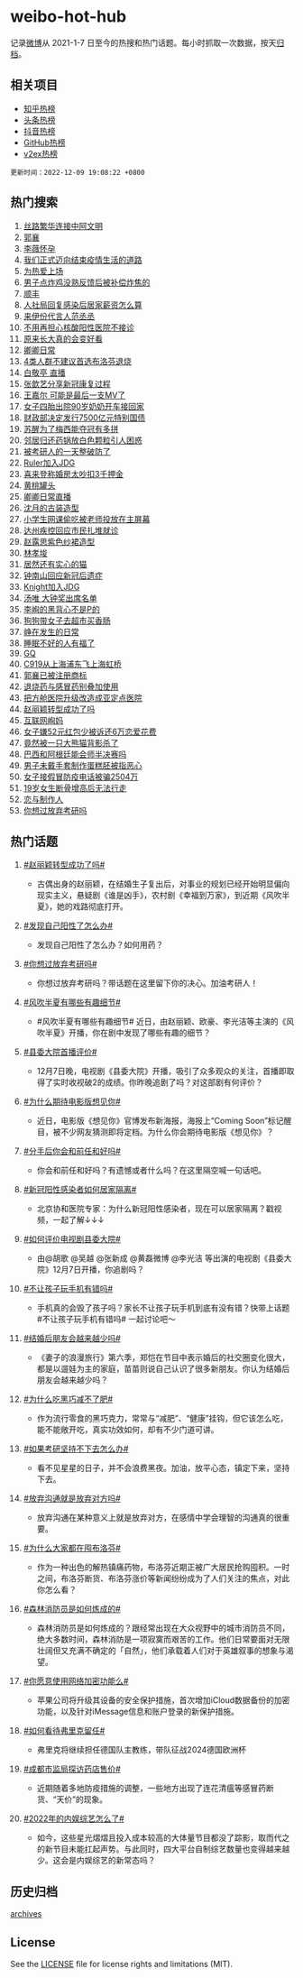 # weibo-hot-hub

记录[微博](https://www.weibo.com)从 2021-1-7 日至今的热搜和热门话题。每小时抓取一次数据，按天[归档](archives)。

## 相关项目

- [知乎热榜](https://github.com/lonnyzhang423/zhihu-hot-hub)
- [头条热榜](https://github.com/lonnyzhang423/toutiao-hot-hub)
- [抖音热榜](https://github.com/lonnyzhang423/douyin-hot-hub)
- [GitHub热榜](https://github.com/lonnyzhang423/github-hot-hub)
- [v2ex热榜](https://github.com/lonnyzhang423/v2ex-hot-hub)


`更新时间：2022-12-09 19:08:22 +0800`

## 热门搜索

1. [丝路繁华连接中阿文明](https://m.weibo.cn/search?containerid=100103type%3D1%26t%3D10%26q%3D%23%E4%B8%9D%E8%B7%AF%E7%B9%81%E5%8D%8E%E8%BF%9E%E6%8E%A5%E4%B8%AD%E9%98%BF%E6%96%87%E6%98%8E%23&stream_entry_id=51&isnewpage=1&extparam=seat%3D1%26cate%3D10103%26filter_type%3Drealtimehot%26dgr%3D0%26c_type%3D51%26pos%3D0%26display_time%3D1670584101%26pre_seqid%3D167058410126202516323&luicode=10000011&lfid=106003type%253D25%2526t%253D3%2526disable_hot%253D1%2526filter_type%253Drealtimehot)
1. [郭襄](https://m.weibo.cn/search?containerid=100103type%3D1%26t%3D10%26q%3D%E9%83%AD%E8%A5%84&stream_entry_id=31&isnewpage=1&extparam=seat%3D1%26realpos%3D1%26flag%3D16%26c_type%3D31%26pos%3D0%26lcate%3D5001%26cate%3D5001%26filter_type%3Drealtimehot%26dgr%3D0%26q%3D%25E9%2583%25AD%25E8%25A5%2584%26band_rank%3D1%26display_time%3D1670584101%26pre_seqid%3D167058410126202516323&luicode=10000011&lfid=106003type%253D25%2526t%253D3%2526disable_hot%253D1%2526filter_type%253Drealtimehot)
1. [李薇怀孕](https://m.weibo.cn/search?containerid=100103type%3D1%26t%3D10%26q%3D%23%E6%9D%8E%E8%96%87%E6%80%80%E5%AD%95%23&stream_entry_id=31&isnewpage=1&extparam=seat%3D1%26realpos%3D2%26flag%3D1%26c_type%3D31%26pos%3D1%26lcate%3D5001%26cate%3D5001%26filter_type%3Drealtimehot%26dgr%3D0%26q%3D%2523%25E6%259D%258E%25E8%2596%2587%25E6%2580%2580%25E5%25AD%2595%2523%26band_rank%3D2%26display_time%3D1670584101%26pre_seqid%3D167058410126202516323&luicode=10000011&lfid=106003type%253D25%2526t%253D3%2526disable_hot%253D1%2526filter_type%253Drealtimehot)
1. [我们正式迈向结束疫情生活的道路](https://m.weibo.cn/search?containerid=100103type%3D1%26t%3D10%26q%3D%23%E6%88%91%E4%BB%AC%E6%AD%A3%E5%BC%8F%E8%BF%88%E5%90%91%E7%BB%93%E6%9D%9F%E7%96%AB%E6%83%85%E7%94%9F%E6%B4%BB%E7%9A%84%E9%81%93%E8%B7%AF%23&stream_entry_id=31&isnewpage=1&extparam=seat%3D1%26realpos%3D3%26flag%3D16%26c_type%3D31%26pos%3D2%26lcate%3D5001%26cate%3D5001%26filter_type%3Drealtimehot%26dgr%3D0%26q%3D%2523%25E6%2588%2591%25E4%25BB%25AC%25E6%25AD%25A3%25E5%25BC%258F%25E8%25BF%2588%25E5%2590%2591%25E7%25BB%2593%25E6%259D%259F%25E7%2596%25AB%25E6%2583%2585%25E7%2594%259F%25E6%25B4%25BB%25E7%259A%2584%25E9%2581%2593%25E8%25B7%25AF%2523%26band_rank%3D3%26display_time%3D1670584101%26pre_seqid%3D167058410126202516323&luicode=10000011&lfid=106003type%253D25%2526t%253D3%2526disable_hot%253D1%2526filter_type%253Drealtimehot)
1. [为热爱上场](https://m.weibo.cn/search?containerid=100103type%3D1%26t%3D10%26q%3D%23%E4%B8%BA%E7%83%AD%E7%88%B1%E4%B8%8A%E5%9C%BA%23&stream_entry_id=31&isnewpage=1&extparam=seat%3D1%26lcate%3D5001%26c_type%3D31%26pos%3D3%26topic_ad%3D1%26cate%3D5001%26filter_type%3Drealtimehot%26dgr%3D0%26q%3D%2523%25E4%25B8%25BA%25E7%2583%25AD%25E7%2588%25B1%25E4%25B8%258A%25E5%259C%25BA%2523%26band_rank%3D4%26adid%3D174336%26display_time%3D1670584101%26pre_seqid%3D167058410126202516323&luicode=10000011&lfid=106003type%253D25%2526t%253D3%2526disable_hot%253D1%2526filter_type%253Drealtimehot)
1. [男子点炸鸡没熟反馈后被补偿炸焦的](https://m.weibo.cn/search?containerid=100103type%3D1%26t%3D10%26q%3D%23%E7%94%B7%E5%AD%90%E7%82%B9%E7%82%B8%E9%B8%A1%E6%B2%A1%E7%86%9F%E5%8F%8D%E9%A6%88%E5%90%8E%E8%A2%AB%E8%A1%A5%E5%81%BF%E7%82%B8%E7%84%A6%E7%9A%84%23&stream_entry_id=31&isnewpage=1&extparam=seat%3D1%26realpos%3D4%26flag%3D1%26c_type%3D31%26pos%3D4%26lcate%3D5001%26cate%3D5001%26filter_type%3Drealtimehot%26dgr%3D0%26q%3D%2523%25E7%2594%25B7%25E5%25AD%2590%25E7%2582%25B9%25E7%2582%25B8%25E9%25B8%25A1%25E6%25B2%25A1%25E7%2586%259F%25E5%258F%258D%25E9%25A6%2588%25E5%2590%258E%25E8%25A2%25AB%25E8%25A1%25A5%25E5%2581%25BF%25E7%2582%25B8%25E7%2584%25A6%25E7%259A%2584%2523%26band_rank%3D4%26display_time%3D1670584101%26pre_seqid%3D167058410126202516323&luicode=10000011&lfid=106003type%253D25%2526t%253D3%2526disable_hot%253D1%2526filter_type%253Drealtimehot)
1. [顺丰](https://m.weibo.cn/search?containerid=100103type%3D1%26t%3D10%26q%3D%E9%A1%BA%E4%B8%B0&stream_entry_id=31&isnewpage=1&extparam=seat%3D1%26realpos%3D5%26flag%3D2%26c_type%3D31%26pos%3D5%26lcate%3D5001%26cate%3D5001%26filter_type%3Drealtimehot%26dgr%3D0%26q%3D%25E9%25A1%25BA%25E4%25B8%25B0%26band_rank%3D5%26display_time%3D1670584101%26pre_seqid%3D167058410126202516323&luicode=10000011&lfid=106003type%253D25%2526t%253D3%2526disable_hot%253D1%2526filter_type%253Drealtimehot)
1. [人社局回复感染后居家薪资怎么算](https://m.weibo.cn/search?containerid=100103type%3D1%26t%3D10%26q%3D%23%E4%BA%BA%E7%A4%BE%E5%B1%80%E5%9B%9E%E5%A4%8D%E6%84%9F%E6%9F%93%E5%90%8E%E5%B1%85%E5%AE%B6%E8%96%AA%E8%B5%84%E6%80%8E%E4%B9%88%E7%AE%97%23&stream_entry_id=31&isnewpage=1&extparam=seat%3D1%26realpos%3D6%26flag%3D2%26c_type%3D31%26pos%3D6%26lcate%3D5001%26cate%3D5001%26filter_type%3Drealtimehot%26dgr%3D0%26q%3D%2523%25E4%25BA%25BA%25E7%25A4%25BE%25E5%25B1%2580%25E5%259B%259E%25E5%25A4%258D%25E6%2584%259F%25E6%259F%2593%25E5%2590%258E%25E5%25B1%2585%25E5%25AE%25B6%25E8%2596%25AA%25E8%25B5%2584%25E6%2580%258E%25E4%25B9%2588%25E7%25AE%2597%2523%26band_rank%3D6%26display_time%3D1670584101%26pre_seqid%3D167058410126202516323&luicode=10000011&lfid=106003type%253D25%2526t%253D3%2526disable_hot%253D1%2526filter_type%253Drealtimehot)
1. [来伊份代言人范丞丞](https://m.weibo.cn/search?containerid=100103type%3D1%26t%3D10%26q%3D%23%E6%9D%A5%E4%BC%8A%E4%BB%BD%E4%BB%A3%E8%A8%80%E4%BA%BA%E8%8C%83%E4%B8%9E%E4%B8%9E%23&stream_entry_id=31&isnewpage=1&extparam=seat%3D1%26lcate%3D5001%26c_type%3D31%26pos%3D7%26topic_ad%3D1%26cate%3D5001%26filter_type%3Drealtimehot%26dgr%3D0%26q%3D%2523%25E6%259D%25A5%25E4%25BC%258A%25E4%25BB%25BD%25E4%25BB%25A3%25E8%25A8%2580%25E4%25BA%25BA%25E8%258C%2583%25E4%25B8%259E%25E4%25B8%259E%2523%26band_rank%3D7%26adid%3D174508%26display_time%3D1670584101%26pre_seqid%3D167058410126202516323&luicode=10000011&lfid=106003type%253D25%2526t%253D3%2526disable_hot%253D1%2526filter_type%253Drealtimehot)
1. [不用再担心核酸阳性医院不接诊](https://m.weibo.cn/search?containerid=100103type%3D1%26t%3D10%26q%3D%23%E4%B8%8D%E7%94%A8%E5%86%8D%E6%8B%85%E5%BF%83%E6%A0%B8%E9%85%B8%E9%98%B3%E6%80%A7%E5%8C%BB%E9%99%A2%E4%B8%8D%E6%8E%A5%E8%AF%8A%23&stream_entry_id=31&isnewpage=1&extparam=seat%3D1%26realpos%3D7%26flag%3D0%26c_type%3D31%26pos%3D8%26lcate%3D5001%26cate%3D5001%26filter_type%3Drealtimehot%26dgr%3D0%26q%3D%2523%25E4%25B8%258D%25E7%2594%25A8%25E5%2586%258D%25E6%258B%2585%25E5%25BF%2583%25E6%25A0%25B8%25E9%2585%25B8%25E9%2598%25B3%25E6%2580%25A7%25E5%258C%25BB%25E9%2599%25A2%25E4%25B8%258D%25E6%258E%25A5%25E8%25AF%258A%2523%26band_rank%3D7%26display_time%3D1670584101%26pre_seqid%3D167058410126202516323&luicode=10000011&lfid=106003type%253D25%2526t%253D3%2526disable_hot%253D1%2526filter_type%253Drealtimehot)
1. [原来长大真的会变好看](https://m.weibo.cn/search?containerid=100103type%3D1%26t%3D10%26q%3D%23%E5%8E%9F%E6%9D%A5%E9%95%BF%E5%A4%A7%E7%9C%9F%E7%9A%84%E4%BC%9A%E5%8F%98%E5%A5%BD%E7%9C%8B%23&stream_entry_id=31&isnewpage=1&extparam=seat%3D1%26realpos%3D8%26flag%3D1%26c_type%3D31%26pos%3D9%26lcate%3D5001%26cate%3D5001%26filter_type%3Drealtimehot%26dgr%3D0%26q%3D%2523%25E5%258E%259F%25E6%259D%25A5%25E9%2595%25BF%25E5%25A4%25A7%25E7%259C%259F%25E7%259A%2584%25E4%25BC%259A%25E5%258F%2598%25E5%25A5%25BD%25E7%259C%258B%2523%26band_rank%3D8%26display_time%3D1670584101%26pre_seqid%3D167058410126202516323&luicode=10000011&lfid=106003type%253D25%2526t%253D3%2526disable_hot%253D1%2526filter_type%253Drealtimehot)
1. [卿卿日常](https://m.weibo.cn/search?containerid=100103type%3D1%26t%3D10%26q%3D%E5%8D%BF%E5%8D%BF%E6%97%A5%E5%B8%B8&stream_entry_id=31&isnewpage=1&extparam=seat%3D1%26realpos%3D9%26flag%3D1%26c_type%3D31%26pos%3D10%26lcate%3D5001%26cate%3D5001%26filter_type%3Drealtimehot%26dgr%3D0%26q%3D%25E5%258D%25BF%25E5%258D%25BF%25E6%2597%25A5%25E5%25B8%25B8%26band_rank%3D9%26display_time%3D1670584101%26pre_seqid%3D167058410126202516323&luicode=10000011&lfid=106003type%253D25%2526t%253D3%2526disable_hot%253D1%2526filter_type%253Drealtimehot)
1. [4类人群不建议首选布洛芬退烧](https://m.weibo.cn/search?containerid=100103type%3D1%26t%3D10%26q%3D%234%E7%B1%BB%E4%BA%BA%E7%BE%A4%E4%B8%8D%E5%BB%BA%E8%AE%AE%E9%A6%96%E9%80%89%E5%B8%83%E6%B4%9B%E8%8A%AC%E9%80%80%E7%83%A7%23&stream_entry_id=31&isnewpage=1&extparam=seat%3D1%26realpos%3D10%26flag%3D1%26c_type%3D31%26pos%3D11%26lcate%3D5001%26cate%3D5001%26filter_type%3Drealtimehot%26dgr%3D0%26q%3D%25234%25E7%25B1%25BB%25E4%25BA%25BA%25E7%25BE%25A4%25E4%25B8%258D%25E5%25BB%25BA%25E8%25AE%25AE%25E9%25A6%2596%25E9%2580%2589%25E5%25B8%2583%25E6%25B4%259B%25E8%258A%25AC%25E9%2580%2580%25E7%2583%25A7%2523%26band_rank%3D10%26display_time%3D1670584101%26pre_seqid%3D167058410126202516323&luicode=10000011&lfid=106003type%253D25%2526t%253D3%2526disable_hot%253D1%2526filter_type%253Drealtimehot)
1. [白敬亭 直播](https://m.weibo.cn/search?containerid=100103type%3D1%26t%3D10%26q%3D%E7%99%BD%E6%95%AC%E4%BA%AD+%E7%9B%B4%E6%92%AD&stream_entry_id=31&isnewpage=1&extparam=seat%3D1%26realpos%3D11%26flag%3D1%26c_type%3D31%26pos%3D12%26lcate%3D5001%26cate%3D5001%26filter_type%3Drealtimehot%26dgr%3D0%26q%3D%25E7%2599%25BD%25E6%2595%25AC%25E4%25BA%25AD%2520%25E7%259B%25B4%25E6%2592%25AD%26band_rank%3D11%26display_time%3D1670584101%26pre_seqid%3D167058410126202516323&luicode=10000011&lfid=106003type%253D25%2526t%253D3%2526disable_hot%253D1%2526filter_type%253Drealtimehot)
1. [张歆艺分享新冠康复过程](https://m.weibo.cn/search?containerid=100103type%3D1%26t%3D10%26q%3D%23%E5%BC%A0%E6%AD%86%E8%89%BA%E5%88%86%E4%BA%AB%E6%96%B0%E5%86%A0%E5%BA%B7%E5%A4%8D%E8%BF%87%E7%A8%8B%23&stream_entry_id=31&isnewpage=1&extparam=seat%3D1%26realpos%3D12%26flag%3D2%26c_type%3D31%26pos%3D13%26lcate%3D5001%26cate%3D5001%26filter_type%3Drealtimehot%26dgr%3D0%26q%3D%2523%25E5%25BC%25A0%25E6%25AD%2586%25E8%2589%25BA%25E5%2588%2586%25E4%25BA%25AB%25E6%2596%25B0%25E5%2586%25A0%25E5%25BA%25B7%25E5%25A4%258D%25E8%25BF%2587%25E7%25A8%258B%2523%26band_rank%3D12%26display_time%3D1670584101%26pre_seqid%3D167058410126202516323&luicode=10000011&lfid=106003type%253D25%2526t%253D3%2526disable_hot%253D1%2526filter_type%253Drealtimehot)
1. [王嘉尔 可能是最后一支MV了](https://m.weibo.cn/search?containerid=100103type%3D1%26t%3D10%26q%3D%E7%8E%8B%E5%98%89%E5%B0%94+%E5%8F%AF%E8%83%BD%E6%98%AF%E6%9C%80%E5%90%8E%E4%B8%80%E6%94%AFMV%E4%BA%86&stream_entry_id=31&isnewpage=1&extparam=seat%3D1%26realpos%3D13%26flag%3D1%26c_type%3D31%26pos%3D14%26lcate%3D5001%26cate%3D5001%26filter_type%3Drealtimehot%26dgr%3D0%26q%3D%25E7%258E%258B%25E5%2598%2589%25E5%25B0%2594%2520%25E5%258F%25AF%25E8%2583%25BD%25E6%2598%25AF%25E6%259C%2580%25E5%2590%258E%25E4%25B8%2580%25E6%2594%25AFMV%25E4%25BA%2586%26band_rank%3D13%26display_time%3D1670584101%26pre_seqid%3D167058410126202516323&luicode=10000011&lfid=106003type%253D25%2526t%253D3%2526disable_hot%253D1%2526filter_type%253Drealtimehot)
1. [女子四胎出院90岁奶奶开车接回家](https://m.weibo.cn/search?containerid=100103type%3D1%26t%3D10%26q%3D%23%E5%A5%B3%E5%AD%90%E5%9B%9B%E8%83%8E%E5%87%BA%E9%99%A290%E5%B2%81%E5%A5%B6%E5%A5%B6%E5%BC%80%E8%BD%A6%E6%8E%A5%E5%9B%9E%E5%AE%B6%23&stream_entry_id=31&isnewpage=1&extparam=seat%3D1%26realpos%3D14%26flag%3D0%26c_type%3D31%26pos%3D15%26lcate%3D5001%26cate%3D5001%26filter_type%3Drealtimehot%26dgr%3D0%26q%3D%2523%25E5%25A5%25B3%25E5%25AD%2590%25E5%259B%259B%25E8%2583%258E%25E5%2587%25BA%25E9%2599%25A290%25E5%25B2%2581%25E5%25A5%25B6%25E5%25A5%25B6%25E5%25BC%2580%25E8%25BD%25A6%25E6%258E%25A5%25E5%259B%259E%25E5%25AE%25B6%2523%26band_rank%3D14%26display_time%3D1670584101%26pre_seqid%3D167058410126202516323&luicode=10000011&lfid=106003type%253D25%2526t%253D3%2526disable_hot%253D1%2526filter_type%253Drealtimehot)
1. [财政部决定发行7500亿元特别国债](https://m.weibo.cn/search?containerid=100103type%3D1%26t%3D10%26q%3D%23%E8%B4%A2%E6%94%BF%E9%83%A8%E5%86%B3%E5%AE%9A%E5%8F%91%E8%A1%8C7500%E4%BA%BF%E5%85%83%E7%89%B9%E5%88%AB%E5%9B%BD%E5%80%BA%23&stream_entry_id=31&isnewpage=1&extparam=seat%3D1%26realpos%3D15%26flag%3D1%26c_type%3D31%26pos%3D16%26lcate%3D5001%26cate%3D5001%26filter_type%3Drealtimehot%26dgr%3D0%26q%3D%2523%25E8%25B4%25A2%25E6%2594%25BF%25E9%2583%25A8%25E5%2586%25B3%25E5%25AE%259A%25E5%258F%2591%25E8%25A1%258C7500%25E4%25BA%25BF%25E5%2585%2583%25E7%2589%25B9%25E5%2588%25AB%25E5%259B%25BD%25E5%2580%25BA%2523%26band_rank%3D15%26display_time%3D1670584101%26pre_seqid%3D167058410126202516323&luicode=10000011&lfid=106003type%253D25%2526t%253D3%2526disable_hot%253D1%2526filter_type%253Drealtimehot)
1. [苏醒为了梅西能夺冠有多拼](https://m.weibo.cn/search?containerid=100103type%3D1%26t%3D10%26q%3D%23%E8%8B%8F%E9%86%92%E4%B8%BA%E4%BA%86%E6%A2%85%E8%A5%BF%E8%83%BD%E5%A4%BA%E5%86%A0%E6%9C%89%E5%A4%9A%E6%8B%BC%23&stream_entry_id=31&isnewpage=1&extparam=seat%3D1%26realpos%3D16%26flag%3D1%26c_type%3D31%26pos%3D17%26lcate%3D5001%26cate%3D5001%26filter_type%3Drealtimehot%26dgr%3D0%26q%3D%2523%25E8%258B%258F%25E9%2586%2592%25E4%25B8%25BA%25E4%25BA%2586%25E6%25A2%2585%25E8%25A5%25BF%25E8%2583%25BD%25E5%25A4%25BA%25E5%2586%25A0%25E6%259C%2589%25E5%25A4%259A%25E6%258B%25BC%2523%26band_rank%3D16%26display_time%3D1670584101%26pre_seqid%3D167058410126202516323&luicode=10000011&lfid=106003type%253D25%2526t%253D3%2526disable_hot%253D1%2526filter_type%253Drealtimehot)
1. [邻居归还药锅放白色颗粒引人困惑](https://m.weibo.cn/search?containerid=100103type%3D1%26t%3D10%26q%3D%23%E9%82%BB%E5%B1%85%E5%BD%92%E8%BF%98%E8%8D%AF%E9%94%85%E6%94%BE%E7%99%BD%E8%89%B2%E9%A2%97%E7%B2%92%E5%BC%95%E4%BA%BA%E5%9B%B0%E6%83%91%23&stream_entry_id=31&isnewpage=1&extparam=seat%3D1%26realpos%3D17%26flag%3D1%26c_type%3D31%26pos%3D18%26lcate%3D5001%26cate%3D5001%26filter_type%3Drealtimehot%26dgr%3D0%26q%3D%2523%25E9%2582%25BB%25E5%25B1%2585%25E5%25BD%2592%25E8%25BF%2598%25E8%258D%25AF%25E9%2594%2585%25E6%2594%25BE%25E7%2599%25BD%25E8%2589%25B2%25E9%25A2%2597%25E7%25B2%2592%25E5%25BC%2595%25E4%25BA%25BA%25E5%259B%25B0%25E6%2583%2591%2523%26band_rank%3D17%26display_time%3D1670584101%26pre_seqid%3D167058410126202516323&luicode=10000011&lfid=106003type%253D25%2526t%253D3%2526disable_hot%253D1%2526filter_type%253Drealtimehot)
1. [被考研人的一天整破防了](https://m.weibo.cn/search?containerid=100103type%3D1%26t%3D10%26q%3D%23%E8%A2%AB%E8%80%83%E7%A0%94%E4%BA%BA%E7%9A%84%E4%B8%80%E5%A4%A9%E6%95%B4%E7%A0%B4%E9%98%B2%E4%BA%86%23&stream_entry_id=31&isnewpage=1&extparam=seat%3D1%26realpos%3D18%26flag%3D1%26c_type%3D31%26pos%3D19%26lcate%3D5001%26cate%3D5001%26filter_type%3Drealtimehot%26dgr%3D0%26q%3D%2523%25E8%25A2%25AB%25E8%2580%2583%25E7%25A0%2594%25E4%25BA%25BA%25E7%259A%2584%25E4%25B8%2580%25E5%25A4%25A9%25E6%2595%25B4%25E7%25A0%25B4%25E9%2598%25B2%25E4%25BA%2586%2523%26band_rank%3D18%26display_time%3D1670584101%26pre_seqid%3D167058410126202516323&luicode=10000011&lfid=106003type%253D25%2526t%253D3%2526disable_hot%253D1%2526filter_type%253Drealtimehot)
1. [Ruler加入JDG](https://m.weibo.cn/search?containerid=100103type%3D1%26t%3D10%26q%3D%23Ruler%E5%8A%A0%E5%85%A5JDG%23&stream_entry_id=31&isnewpage=1&extparam=seat%3D1%26realpos%3D19%26flag%3D0%26c_type%3D31%26pos%3D20%26lcate%3D5001%26cate%3D5001%26filter_type%3Drealtimehot%26dgr%3D0%26q%3D%2523Ruler%25E5%258A%25A0%25E5%2585%25A5JDG%2523%26band_rank%3D19%26display_time%3D1670584101%26pre_seqid%3D167058410126202516323&luicode=10000011&lfid=106003type%253D25%2526t%253D3%2526disable_hot%253D1%2526filter_type%253Drealtimehot)
1. [喜来登称婚房太吵扣3千押金](https://m.weibo.cn/search?containerid=100103type%3D1%26t%3D10%26q%3D%23%E5%96%9C%E6%9D%A5%E7%99%BB%E7%A7%B0%E5%A9%9A%E6%88%BF%E5%A4%AA%E5%90%B5%E6%89%A33%E5%8D%83%E6%8A%BC%E9%87%91%23&stream_entry_id=31&isnewpage=1&extparam=seat%3D1%26realpos%3D20%26flag%3D1%26c_type%3D31%26pos%3D21%26lcate%3D5001%26cate%3D5001%26filter_type%3Drealtimehot%26dgr%3D0%26q%3D%2523%25E5%2596%259C%25E6%259D%25A5%25E7%2599%25BB%25E7%25A7%25B0%25E5%25A9%259A%25E6%2588%25BF%25E5%25A4%25AA%25E5%2590%25B5%25E6%2589%25A33%25E5%258D%2583%25E6%258A%25BC%25E9%2587%2591%2523%26band_rank%3D20%26display_time%3D1670584101%26pre_seqid%3D167058410126202516323&luicode=10000011&lfid=106003type%253D25%2526t%253D3%2526disable_hot%253D1%2526filter_type%253Drealtimehot)
1. [黄桃罐头](https://m.weibo.cn/search?containerid=100103type%3D1%26t%3D10%26q%3D%23%E9%BB%84%E6%A1%83%E7%BD%90%E5%A4%B4%23&stream_entry_id=31&isnewpage=1&extparam=seat%3D1%26realpos%3D21%26flag%3D1%26c_type%3D31%26pos%3D22%26lcate%3D5001%26cate%3D5001%26filter_type%3Drealtimehot%26dgr%3D0%26q%3D%2523%25E9%25BB%2584%25E6%25A1%2583%25E7%25BD%2590%25E5%25A4%25B4%2523%26band_rank%3D21%26display_time%3D1670584101%26pre_seqid%3D167058410126202516323&luicode=10000011&lfid=106003type%253D25%2526t%253D3%2526disable_hot%253D1%2526filter_type%253Drealtimehot)
1. [卿卿日常直播](https://m.weibo.cn/search?containerid=100103type%3D1%26t%3D10%26q%3D%E5%8D%BF%E5%8D%BF%E6%97%A5%E5%B8%B8%E7%9B%B4%E6%92%AD&stream_entry_id=31&isnewpage=1&extparam=seat%3D1%26realpos%3D22%26flag%3D1%26c_type%3D31%26pos%3D23%26lcate%3D5001%26cate%3D5001%26filter_type%3Drealtimehot%26dgr%3D0%26q%3D%25E5%258D%25BF%25E5%258D%25BF%25E6%2597%25A5%25E5%25B8%25B8%25E7%259B%25B4%25E6%2592%25AD%26band_rank%3D22%26display_time%3D1670584101%26pre_seqid%3D167058410126202516323&luicode=10000011&lfid=106003type%253D25%2526t%253D3%2526disable_hot%253D1%2526filter_type%253Drealtimehot)
1. [沈月的古装造型](https://m.weibo.cn/search?containerid=100103type%3D1%26t%3D10%26q%3D%23%E6%B2%88%E6%9C%88%E7%9A%84%E5%8F%A4%E8%A3%85%E9%80%A0%E5%9E%8B%23&stream_entry_id=31&isnewpage=1&extparam=seat%3D1%26realpos%3D23%26flag%3D1%26c_type%3D31%26pos%3D24%26lcate%3D5001%26cate%3D5001%26filter_type%3Drealtimehot%26dgr%3D0%26q%3D%2523%25E6%25B2%2588%25E6%259C%2588%25E7%259A%2584%25E5%258F%25A4%25E8%25A3%2585%25E9%2580%25A0%25E5%259E%258B%2523%26band_rank%3D23%26display_time%3D1670584101%26pre_seqid%3D167058410126202516323&luicode=10000011&lfid=106003type%253D25%2526t%253D3%2526disable_hot%253D1%2526filter_type%253Drealtimehot)
1. [小学生网课偷吃被老师投放在主屏幕](https://m.weibo.cn/search?containerid=100103type%3D1%26t%3D10%26q%3D%23%E5%B0%8F%E5%AD%A6%E7%94%9F%E7%BD%91%E8%AF%BE%E5%81%B7%E5%90%83%E8%A2%AB%E8%80%81%E5%B8%88%E6%8A%95%E6%94%BE%E5%9C%A8%E4%B8%BB%E5%B1%8F%E5%B9%95%23&stream_entry_id=31&isnewpage=1&extparam=seat%3D1%26realpos%3D24%26flag%3D1%26c_type%3D31%26pos%3D25%26lcate%3D5001%26cate%3D5001%26filter_type%3Drealtimehot%26dgr%3D0%26q%3D%2523%25E5%25B0%258F%25E5%25AD%25A6%25E7%2594%259F%25E7%25BD%2591%25E8%25AF%25BE%25E5%2581%25B7%25E5%2590%2583%25E8%25A2%25AB%25E8%2580%2581%25E5%25B8%2588%25E6%258A%2595%25E6%2594%25BE%25E5%259C%25A8%25E4%25B8%25BB%25E5%25B1%258F%25E5%25B9%2595%2523%26band_rank%3D24%26display_time%3D1670584101%26pre_seqid%3D167058410126202516323&luicode=10000011&lfid=106003type%253D25%2526t%253D3%2526disable_hot%253D1%2526filter_type%253Drealtimehot)
1. [达州疾控回应市民扎堆就诊](https://m.weibo.cn/search?containerid=100103type%3D1%26t%3D10%26q%3D%23%E8%BE%BE%E5%B7%9E%E7%96%BE%E6%8E%A7%E5%9B%9E%E5%BA%94%E5%B8%82%E6%B0%91%E6%89%8E%E5%A0%86%E5%B0%B1%E8%AF%8A%23&stream_entry_id=31&isnewpage=1&extparam=seat%3D1%26realpos%3D25%26flag%3D0%26c_type%3D31%26pos%3D26%26lcate%3D5001%26cate%3D5001%26filter_type%3Drealtimehot%26dgr%3D0%26q%3D%2523%25E8%25BE%25BE%25E5%25B7%259E%25E7%2596%25BE%25E6%258E%25A7%25E5%259B%259E%25E5%25BA%2594%25E5%25B8%2582%25E6%25B0%2591%25E6%2589%258E%25E5%25A0%2586%25E5%25B0%25B1%25E8%25AF%258A%2523%26band_rank%3D25%26display_time%3D1670584101%26pre_seqid%3D167058410126202516323&luicode=10000011&lfid=106003type%253D25%2526t%253D3%2526disable_hot%253D1%2526filter_type%253Drealtimehot)
1. [赵露思紫色纱裙造型](https://m.weibo.cn/search?containerid=100103type%3D1%26t%3D10%26q%3D%23%E8%B5%B5%E9%9C%B2%E6%80%9D%E7%B4%AB%E8%89%B2%E7%BA%B1%E8%A3%99%E9%80%A0%E5%9E%8B%23&stream_entry_id=31&isnewpage=1&extparam=seat%3D1%26realpos%3D26%26flag%3D0%26c_type%3D31%26pos%3D27%26lcate%3D5001%26cate%3D5001%26filter_type%3Drealtimehot%26dgr%3D0%26q%3D%2523%25E8%25B5%25B5%25E9%259C%25B2%25E6%2580%259D%25E7%25B4%25AB%25E8%2589%25B2%25E7%25BA%25B1%25E8%25A3%2599%25E9%2580%25A0%25E5%259E%258B%2523%26band_rank%3D26%26display_time%3D1670584101%26pre_seqid%3D167058410126202516323&luicode=10000011&lfid=106003type%253D25%2526t%253D3%2526disable_hot%253D1%2526filter_type%253Drealtimehot)
1. [林孝埈](https://m.weibo.cn/search?containerid=100103type%3D1%26t%3D10%26q%3D%E6%9E%97%E5%AD%9D%E5%9F%88&stream_entry_id=31&isnewpage=1&extparam=seat%3D1%26realpos%3D27%26flag%3D0%26c_type%3D31%26pos%3D28%26lcate%3D5001%26cate%3D5001%26filter_type%3Drealtimehot%26dgr%3D0%26q%3D%25E6%259E%2597%25E5%25AD%259D%25E5%259F%2588%26band_rank%3D27%26display_time%3D1670584101%26pre_seqid%3D167058410126202516323&luicode=10000011&lfid=106003type%253D25%2526t%253D3%2526disable_hot%253D1%2526filter_type%253Drealtimehot)
1. [居然还有实心的猫](https://m.weibo.cn/search?containerid=100103type%3D1%26t%3D10%26q%3D%23%E5%B1%85%E7%84%B6%E8%BF%98%E6%9C%89%E5%AE%9E%E5%BF%83%E7%9A%84%E7%8C%AB%23&stream_entry_id=31&isnewpage=1&extparam=seat%3D1%26realpos%3D28%26flag%3D1%26c_type%3D31%26pos%3D29%26lcate%3D5001%26cate%3D5001%26filter_type%3Drealtimehot%26dgr%3D0%26q%3D%2523%25E5%25B1%2585%25E7%2584%25B6%25E8%25BF%2598%25E6%259C%2589%25E5%25AE%259E%25E5%25BF%2583%25E7%259A%2584%25E7%258C%25AB%2523%26band_rank%3D28%26display_time%3D1670584101%26pre_seqid%3D167058410126202516323&luicode=10000011&lfid=106003type%253D25%2526t%253D3%2526disable_hot%253D1%2526filter_type%253Drealtimehot)
1. [钟南山回应新冠后遗症](https://m.weibo.cn/search?containerid=100103type%3D1%26t%3D10%26q%3D%23%E9%92%9F%E5%8D%97%E5%B1%B1%E5%9B%9E%E5%BA%94%E6%96%B0%E5%86%A0%E5%90%8E%E9%81%97%E7%97%87%23&stream_entry_id=31&isnewpage=1&extparam=seat%3D1%26realpos%3D29%26flag%3D0%26c_type%3D31%26pos%3D30%26lcate%3D5001%26cate%3D5001%26filter_type%3Drealtimehot%26dgr%3D0%26q%3D%2523%25E9%2592%259F%25E5%258D%2597%25E5%25B1%25B1%25E5%259B%259E%25E5%25BA%2594%25E6%2596%25B0%25E5%2586%25A0%25E5%2590%258E%25E9%2581%2597%25E7%2597%2587%2523%26band_rank%3D29%26display_time%3D1670584101%26pre_seqid%3D167058410126202516323&luicode=10000011&lfid=106003type%253D25%2526t%253D3%2526disable_hot%253D1%2526filter_type%253Drealtimehot)
1. [Knight加入JDG](https://m.weibo.cn/search?containerid=100103type%3D1%26t%3D10%26q%3D%23Knight%E5%8A%A0%E5%85%A5JDG%23&stream_entry_id=31&isnewpage=1&extparam=seat%3D1%26realpos%3D30%26flag%3D1%26c_type%3D31%26pos%3D31%26lcate%3D5001%26cate%3D5001%26filter_type%3Drealtimehot%26dgr%3D0%26q%3D%2523Knight%25E5%258A%25A0%25E5%2585%25A5JDG%2523%26band_rank%3D30%26display_time%3D1670584101%26pre_seqid%3D167058410126202516323&luicode=10000011&lfid=106003type%253D25%2526t%253D3%2526disable_hot%253D1%2526filter_type%253Drealtimehot)
1. [汤唯 大钟奖出席名单](https://m.weibo.cn/search?containerid=100103type%3D1%26t%3D10%26q%3D%E6%B1%A4%E5%94%AF+%E5%A4%A7%E9%92%9F%E5%A5%96%E5%87%BA%E5%B8%AD%E5%90%8D%E5%8D%95&stream_entry_id=31&isnewpage=1&extparam=seat%3D1%26realpos%3D31%26flag%3D1%26c_type%3D31%26pos%3D32%26lcate%3D5001%26cate%3D5001%26filter_type%3Drealtimehot%26dgr%3D0%26q%3D%25E6%25B1%25A4%25E5%2594%25AF%2520%25E5%25A4%25A7%25E9%2592%259F%25E5%25A5%2596%25E5%2587%25BA%25E5%25B8%25AD%25E5%2590%258D%25E5%258D%2595%26band_rank%3D31%26display_time%3D1670584101%26pre_seqid%3D167058410126202516323&luicode=10000011&lfid=106003type%253D25%2526t%253D3%2526disable_hot%253D1%2526filter_type%253Drealtimehot)
1. [李峋的黑背心不是P的](https://m.weibo.cn/search?containerid=100103type%3D1%26t%3D10%26q%3D%23%E6%9D%8E%E5%B3%8B%E7%9A%84%E9%BB%91%E8%83%8C%E5%BF%83%E4%B8%8D%E6%98%AFP%E7%9A%84%23&stream_entry_id=31&isnewpage=1&extparam=seat%3D1%26realpos%3D32%26flag%3D1%26c_type%3D31%26pos%3D33%26lcate%3D5001%26cate%3D5001%26filter_type%3Drealtimehot%26dgr%3D0%26q%3D%2523%25E6%259D%258E%25E5%25B3%258B%25E7%259A%2584%25E9%25BB%2591%25E8%2583%258C%25E5%25BF%2583%25E4%25B8%258D%25E6%2598%25AFP%25E7%259A%2584%2523%26band_rank%3D32%26display_time%3D1670584101%26pre_seqid%3D167058410126202516323&luicode=10000011&lfid=106003type%253D25%2526t%253D3%2526disable_hot%253D1%2526filter_type%253Drealtimehot)
1. [狗狗带女子去超市买香肠](https://m.weibo.cn/search?containerid=100103type%3D1%26t%3D10%26q%3D%23%E7%8B%97%E7%8B%97%E5%B8%A6%E5%A5%B3%E5%AD%90%E5%8E%BB%E8%B6%85%E5%B8%82%E4%B9%B0%E9%A6%99%E8%82%A0%23&stream_entry_id=31&isnewpage=1&extparam=seat%3D1%26realpos%3D33%26flag%3D1%26c_type%3D31%26pos%3D34%26lcate%3D5001%26cate%3D5001%26filter_type%3Drealtimehot%26dgr%3D0%26q%3D%2523%25E7%258B%2597%25E7%258B%2597%25E5%25B8%25A6%25E5%25A5%25B3%25E5%25AD%2590%25E5%258E%25BB%25E8%25B6%2585%25E5%25B8%2582%25E4%25B9%25B0%25E9%25A6%2599%25E8%2582%25A0%2523%26band_rank%3D33%26display_time%3D1670584101%26pre_seqid%3D167058410126202516323&luicode=10000011&lfid=106003type%253D25%2526t%253D3%2526disable_hot%253D1%2526filter_type%253Drealtimehot)
1. [峥在发生的日常](https://m.weibo.cn/search?containerid=100103type%3D1%26t%3D10%26q%3D%23%E5%B3%A5%E5%9C%A8%E5%8F%91%E7%94%9F%E7%9A%84%E6%97%A5%E5%B8%B8%23&stream_entry_id=31&isnewpage=1&extparam=seat%3D1%26realpos%3D34%26flag%3D1%26c_type%3D31%26pos%3D35%26lcate%3D5001%26cate%3D5001%26filter_type%3Drealtimehot%26dgr%3D0%26q%3D%2523%25E5%25B3%25A5%25E5%259C%25A8%25E5%258F%2591%25E7%2594%259F%25E7%259A%2584%25E6%2597%25A5%25E5%25B8%25B8%2523%26band_rank%3D34%26display_time%3D1670584101%26pre_seqid%3D167058410126202516323&luicode=10000011&lfid=106003type%253D25%2526t%253D3%2526disable_hot%253D1%2526filter_type%253Drealtimehot)
1. [睡眠不好的人有福了](https://m.weibo.cn/search?containerid=100103type%3D1%26t%3D10%26q%3D%23%E7%9D%A1%E7%9C%A0%E4%B8%8D%E5%A5%BD%E7%9A%84%E4%BA%BA%E6%9C%89%E7%A6%8F%E4%BA%86%23&stream_entry_id=31&isnewpage=1&extparam=seat%3D1%26realpos%3D35%26flag%3D1%26c_type%3D31%26pos%3D36%26lcate%3D5001%26cate%3D5001%26filter_type%3Drealtimehot%26dgr%3D0%26q%3D%2523%25E7%259D%25A1%25E7%259C%25A0%25E4%25B8%258D%25E5%25A5%25BD%25E7%259A%2584%25E4%25BA%25BA%25E6%259C%2589%25E7%25A6%258F%25E4%25BA%2586%2523%26band_rank%3D35%26display_time%3D1670584101%26pre_seqid%3D167058410126202516323&luicode=10000011&lfid=106003type%253D25%2526t%253D3%2526disable_hot%253D1%2526filter_type%253Drealtimehot)
1. [GQ](https://m.weibo.cn/search?containerid=100103type%3D1%26t%3D10%26q%3DGQ&stream_entry_id=31&isnewpage=1&extparam=seat%3D1%26realpos%3D36%26flag%3D1%26c_type%3D31%26pos%3D37%26lcate%3D5001%26cate%3D5001%26filter_type%3Drealtimehot%26dgr%3D0%26q%3DGQ%26band_rank%3D36%26display_time%3D1670584101%26pre_seqid%3D167058410126202516323&luicode=10000011&lfid=106003type%253D25%2526t%253D3%2526disable_hot%253D1%2526filter_type%253Drealtimehot)
1. [C919从上海浦东飞上海虹桥](https://m.weibo.cn/search?containerid=100103type%3D1%26t%3D10%26q%3D%23C919%E4%BB%8E%E4%B8%8A%E6%B5%B7%E6%B5%A6%E4%B8%9C%E9%A3%9E%E4%B8%8A%E6%B5%B7%E8%99%B9%E6%A1%A5%23&stream_entry_id=31&isnewpage=1&extparam=seat%3D1%26realpos%3D37%26flag%3D0%26c_type%3D31%26pos%3D38%26lcate%3D5001%26cate%3D5001%26filter_type%3Drealtimehot%26dgr%3D0%26q%3D%2523C919%25E4%25BB%258E%25E4%25B8%258A%25E6%25B5%25B7%25E6%25B5%25A6%25E4%25B8%259C%25E9%25A3%259E%25E4%25B8%258A%25E6%25B5%25B7%25E8%2599%25B9%25E6%25A1%25A5%2523%26band_rank%3D37%26display_time%3D1670584101%26pre_seqid%3D167058410126202516323&luicode=10000011&lfid=106003type%253D25%2526t%253D3%2526disable_hot%253D1%2526filter_type%253Drealtimehot)
1. [郭襄已被注册商标](https://m.weibo.cn/search?containerid=100103type%3D1%26t%3D10%26q%3D%23%E9%83%AD%E8%A5%84%E5%B7%B2%E8%A2%AB%E6%B3%A8%E5%86%8C%E5%95%86%E6%A0%87%23&stream_entry_id=31&isnewpage=1&extparam=seat%3D1%26realpos%3D38%26flag%3D1%26c_type%3D31%26pos%3D39%26lcate%3D5001%26cate%3D5001%26filter_type%3Drealtimehot%26dgr%3D0%26q%3D%2523%25E9%2583%25AD%25E8%25A5%2584%25E5%25B7%25B2%25E8%25A2%25AB%25E6%25B3%25A8%25E5%2586%258C%25E5%2595%2586%25E6%25A0%2587%2523%26band_rank%3D38%26display_time%3D1670584101%26pre_seqid%3D167058410126202516323&luicode=10000011&lfid=106003type%253D25%2526t%253D3%2526disable_hot%253D1%2526filter_type%253Drealtimehot)
1. [退烧药与感冒药别叠加使用](https://m.weibo.cn/search?containerid=100103type%3D1%26t%3D10%26q%3D%23%E9%80%80%E7%83%A7%E8%8D%AF%E4%B8%8E%E6%84%9F%E5%86%92%E8%8D%AF%E5%88%AB%E5%8F%A0%E5%8A%A0%E4%BD%BF%E7%94%A8%23&stream_entry_id=31&isnewpage=1&extparam=seat%3D1%26realpos%3D39%26flag%3D1%26c_type%3D31%26pos%3D40%26lcate%3D5001%26cate%3D5001%26filter_type%3Drealtimehot%26dgr%3D0%26q%3D%2523%25E9%2580%2580%25E7%2583%25A7%25E8%258D%25AF%25E4%25B8%258E%25E6%2584%259F%25E5%2586%2592%25E8%258D%25AF%25E5%2588%25AB%25E5%258F%25A0%25E5%258A%25A0%25E4%25BD%25BF%25E7%2594%25A8%2523%26band_rank%3D39%26display_time%3D1670584101%26pre_seqid%3D167058410126202516323&luicode=10000011&lfid=106003type%253D25%2526t%253D3%2526disable_hot%253D1%2526filter_type%253Drealtimehot)
1. [把方舱医院升级改造成亚定点医院](https://m.weibo.cn/search?containerid=100103type%3D1%26t%3D10%26q%3D%23%E6%8A%8A%E6%96%B9%E8%88%B1%E5%8C%BB%E9%99%A2%E5%8D%87%E7%BA%A7%E6%94%B9%E9%80%A0%E6%88%90%E4%BA%9A%E5%AE%9A%E7%82%B9%E5%8C%BB%E9%99%A2%23&stream_entry_id=31&isnewpage=1&extparam=seat%3D1%26realpos%3D40%26flag%3D0%26c_type%3D31%26pos%3D41%26lcate%3D5001%26cate%3D5001%26filter_type%3Drealtimehot%26dgr%3D0%26q%3D%2523%25E6%258A%258A%25E6%2596%25B9%25E8%2588%25B1%25E5%258C%25BB%25E9%2599%25A2%25E5%258D%2587%25E7%25BA%25A7%25E6%2594%25B9%25E9%2580%25A0%25E6%2588%2590%25E4%25BA%259A%25E5%25AE%259A%25E7%2582%25B9%25E5%258C%25BB%25E9%2599%25A2%2523%26band_rank%3D40%26display_time%3D1670584101%26pre_seqid%3D167058410126202516323&luicode=10000011&lfid=106003type%253D25%2526t%253D3%2526disable_hot%253D1%2526filter_type%253Drealtimehot)
1. [赵丽颖转型成功了吗](https://m.weibo.cn/search?containerid=100103type%3D1%26t%3D10%26q%3D%23%E8%B5%B5%E4%B8%BD%E9%A2%96%E8%BD%AC%E5%9E%8B%E6%88%90%E5%8A%9F%E4%BA%86%E5%90%97%23&stream_entry_id=31&isnewpage=1&extparam=seat%3D1%26realpos%3D41%26flag%3D0%26c_type%3D31%26pos%3D42%26lcate%3D5001%26cate%3D5001%26filter_type%3Drealtimehot%26dgr%3D0%26q%3D%2523%25E8%25B5%25B5%25E4%25B8%25BD%25E9%25A2%2596%25E8%25BD%25AC%25E5%259E%258B%25E6%2588%2590%25E5%258A%259F%25E4%25BA%2586%25E5%2590%2597%2523%26band_rank%3D41%26display_time%3D1670584101%26pre_seqid%3D167058410126202516323&luicode=10000011&lfid=106003type%253D25%2526t%253D3%2526disable_hot%253D1%2526filter_type%253Drealtimehot)
1. [互联网峋妈](https://m.weibo.cn/search?containerid=100103type%3D1%26t%3D10%26q%3D%23%E4%BA%92%E8%81%94%E7%BD%91%E5%B3%8B%E5%A6%88%23&stream_entry_id=31&isnewpage=1&extparam=seat%3D1%26realpos%3D42%26flag%3D1%26c_type%3D31%26pos%3D43%26lcate%3D5001%26cate%3D5001%26filter_type%3Drealtimehot%26dgr%3D0%26q%3D%2523%25E4%25BA%2592%25E8%2581%2594%25E7%25BD%2591%25E5%25B3%258B%25E5%25A6%2588%2523%26band_rank%3D42%26display_time%3D1670584101%26pre_seqid%3D167058410126202516323&luicode=10000011&lfid=106003type%253D25%2526t%253D3%2526disable_hot%253D1%2526filter_type%253Drealtimehot)
1. [女子嫌52元红包少被诉还6万恋爱花费](https://m.weibo.cn/search?containerid=100103type%3D1%26t%3D10%26q%3D%23%E5%A5%B3%E5%AD%90%E5%AB%8C52%E5%85%83%E7%BA%A2%E5%8C%85%E5%B0%91%E8%A2%AB%E8%AF%89%E8%BF%986%E4%B8%87%E6%81%8B%E7%88%B1%E8%8A%B1%E8%B4%B9%23&stream_entry_id=31&isnewpage=1&extparam=seat%3D1%26realpos%3D43%26flag%3D0%26c_type%3D31%26pos%3D44%26lcate%3D5001%26cate%3D5001%26filter_type%3Drealtimehot%26dgr%3D0%26q%3D%2523%25E5%25A5%25B3%25E5%25AD%2590%25E5%25AB%258C52%25E5%2585%2583%25E7%25BA%25A2%25E5%258C%2585%25E5%25B0%2591%25E8%25A2%25AB%25E8%25AF%2589%25E8%25BF%25986%25E4%25B8%2587%25E6%2581%258B%25E7%2588%25B1%25E8%258A%25B1%25E8%25B4%25B9%2523%26band_rank%3D43%26display_time%3D1670584101%26pre_seqid%3D167058410126202516323&luicode=10000011&lfid=106003type%253D25%2526t%253D3%2526disable_hot%253D1%2526filter_type%253Drealtimehot)
1. [竟然被一只大熊猫背影杀了](https://m.weibo.cn/search?containerid=100103type%3D1%26t%3D10%26q%3D%23%E7%AB%9F%E7%84%B6%E8%A2%AB%E4%B8%80%E5%8F%AA%E5%A4%A7%E7%86%8A%E7%8C%AB%E8%83%8C%E5%BD%B1%E6%9D%80%E4%BA%86%23&stream_entry_id=31&isnewpage=1&extparam=seat%3D1%26realpos%3D44%26flag%3D0%26c_type%3D31%26pos%3D45%26lcate%3D5001%26cate%3D5001%26filter_type%3Drealtimehot%26dgr%3D0%26q%3D%2523%25E7%25AB%259F%25E7%2584%25B6%25E8%25A2%25AB%25E4%25B8%2580%25E5%258F%25AA%25E5%25A4%25A7%25E7%2586%258A%25E7%258C%25AB%25E8%2583%258C%25E5%25BD%25B1%25E6%259D%2580%25E4%25BA%2586%2523%26band_rank%3D44%26display_time%3D1670584101%26pre_seqid%3D167058410126202516323&luicode=10000011&lfid=106003type%253D25%2526t%253D3%2526disable_hot%253D1%2526filter_type%253Drealtimehot)
1. [巴西和阿根廷能会师半决赛吗](https://m.weibo.cn/search?containerid=100103type%3D1%26t%3D10%26q%3D%23%E5%B7%B4%E8%A5%BF%E5%92%8C%E9%98%BF%E6%A0%B9%E5%BB%B7%E8%83%BD%E4%BC%9A%E5%B8%88%E5%8D%8A%E5%86%B3%E8%B5%9B%E5%90%97%23&stream_entry_id=31&isnewpage=1&extparam=seat%3D1%26realpos%3D45%26flag%3D0%26c_type%3D31%26pos%3D46%26lcate%3D5001%26cate%3D5001%26filter_type%3Drealtimehot%26dgr%3D0%26q%3D%2523%25E5%25B7%25B4%25E8%25A5%25BF%25E5%2592%258C%25E9%2598%25BF%25E6%25A0%25B9%25E5%25BB%25B7%25E8%2583%25BD%25E4%25BC%259A%25E5%25B8%2588%25E5%258D%258A%25E5%2586%25B3%25E8%25B5%259B%25E5%2590%2597%2523%26band_rank%3D45%26display_time%3D1670584101%26pre_seqid%3D167058410126202516323&luicode=10000011&lfid=106003type%253D25%2526t%253D3%2526disable_hot%253D1%2526filter_type%253Drealtimehot)
1. [男子未戴手套制作蛋糕胚被指恶心](https://m.weibo.cn/search?containerid=100103type%3D1%26t%3D10%26q%3D%23%E7%94%B7%E5%AD%90%E6%9C%AA%E6%88%B4%E6%89%8B%E5%A5%97%E5%88%B6%E4%BD%9C%E8%9B%8B%E7%B3%95%E8%83%9A%E8%A2%AB%E6%8C%87%E6%81%B6%E5%BF%83%23&stream_entry_id=31&isnewpage=1&extparam=seat%3D1%26realpos%3D46%26flag%3D1%26c_type%3D31%26pos%3D47%26lcate%3D5001%26cate%3D5001%26filter_type%3Drealtimehot%26dgr%3D0%26q%3D%2523%25E7%2594%25B7%25E5%25AD%2590%25E6%259C%25AA%25E6%2588%25B4%25E6%2589%258B%25E5%25A5%2597%25E5%2588%25B6%25E4%25BD%259C%25E8%259B%258B%25E7%25B3%2595%25E8%2583%259A%25E8%25A2%25AB%25E6%258C%2587%25E6%2581%25B6%25E5%25BF%2583%2523%26band_rank%3D46%26display_time%3D1670584101%26pre_seqid%3D167058410126202516323&luicode=10000011&lfid=106003type%253D25%2526t%253D3%2526disable_hot%253D1%2526filter_type%253Drealtimehot)
1. [女子接假冒防疫电话被骗2504万](https://m.weibo.cn/search?containerid=100103type%3D1%26t%3D10%26q%3D%23%E5%A5%B3%E5%AD%90%E6%8E%A5%E5%81%87%E5%86%92%E9%98%B2%E7%96%AB%E7%94%B5%E8%AF%9D%E8%A2%AB%E9%AA%972504%E4%B8%87%23&stream_entry_id=31&isnewpage=1&extparam=seat%3D1%26realpos%3D47%26flag%3D0%26c_type%3D31%26pos%3D48%26lcate%3D5001%26cate%3D5001%26filter_type%3Drealtimehot%26dgr%3D0%26q%3D%2523%25E5%25A5%25B3%25E5%25AD%2590%25E6%258E%25A5%25E5%2581%2587%25E5%2586%2592%25E9%2598%25B2%25E7%2596%25AB%25E7%2594%25B5%25E8%25AF%259D%25E8%25A2%25AB%25E9%25AA%25972504%25E4%25B8%2587%2523%26band_rank%3D47%26display_time%3D1670584101%26pre_seqid%3D167058410126202516323&luicode=10000011&lfid=106003type%253D25%2526t%253D3%2526disable_hot%253D1%2526filter_type%253Drealtimehot)
1. [19岁女生断骨增高后无法行走](https://m.weibo.cn/search?containerid=100103type%3D1%26t%3D10%26q%3D%2319%E5%B2%81%E5%A5%B3%E7%94%9F%E6%96%AD%E9%AA%A8%E5%A2%9E%E9%AB%98%E5%90%8E%E6%97%A0%E6%B3%95%E8%A1%8C%E8%B5%B0%23&stream_entry_id=31&isnewpage=1&extparam=seat%3D1%26realpos%3D48%26flag%3D0%26c_type%3D31%26pos%3D49%26lcate%3D5001%26cate%3D5001%26filter_type%3Drealtimehot%26dgr%3D0%26q%3D%252319%25E5%25B2%2581%25E5%25A5%25B3%25E7%2594%259F%25E6%2596%25AD%25E9%25AA%25A8%25E5%25A2%259E%25E9%25AB%2598%25E5%2590%258E%25E6%2597%25A0%25E6%25B3%2595%25E8%25A1%258C%25E8%25B5%25B0%2523%26band_rank%3D48%26display_time%3D1670584101%26pre_seqid%3D167058410126202516323&luicode=10000011&lfid=106003type%253D25%2526t%253D3%2526disable_hot%253D1%2526filter_type%253Drealtimehot)
1. [恋与制作人](https://m.weibo.cn/search?containerid=100103type%3D1%26t%3D10%26q%3D%E6%81%8B%E4%B8%8E%E5%88%B6%E4%BD%9C%E4%BA%BA&stream_entry_id=31&isnewpage=1&extparam=seat%3D1%26realpos%3D49%26flag%3D1%26c_type%3D31%26pos%3D50%26lcate%3D5001%26cate%3D5001%26filter_type%3Drealtimehot%26dgr%3D0%26q%3D%25E6%2581%258B%25E4%25B8%258E%25E5%2588%25B6%25E4%25BD%259C%25E4%25BA%25BA%26band_rank%3D49%26display_time%3D1670584101%26pre_seqid%3D167058410126202516323&luicode=10000011&lfid=106003type%253D25%2526t%253D3%2526disable_hot%253D1%2526filter_type%253Drealtimehot)
1. [你想过放弃考研吗](https://m.weibo.cn/search?containerid=100103type%3D1%26t%3D10%26q%3D%23%E4%BD%A0%E6%83%B3%E8%BF%87%E6%94%BE%E5%BC%83%E8%80%83%E7%A0%94%E5%90%97%23&stream_entry_id=31&isnewpage=1&extparam=seat%3D1%26realpos%3D50%26flag%3D0%26c_type%3D31%26pos%3D51%26lcate%3D5001%26cate%3D5001%26filter_type%3Drealtimehot%26dgr%3D0%26q%3D%2523%25E4%25BD%25A0%25E6%2583%25B3%25E8%25BF%2587%25E6%2594%25BE%25E5%25BC%2583%25E8%2580%2583%25E7%25A0%2594%25E5%2590%2597%2523%26band_rank%3D50%26display_time%3D1670584101%26pre_seqid%3D167058410126202516323&luicode=10000011&lfid=106003type%253D25%2526t%253D3%2526disable_hot%253D1%2526filter_type%253Drealtimehot)

## 热门话题

1. [#赵丽颖转型成功了吗#](https://m.weibo.cn/search?containerid=231522type%3D1%26t%3D10%26q%3D%23%E8%B5%B5%E4%B8%BD%E9%A2%96%E8%BD%AC%E5%9E%8B%E6%88%90%E5%8A%9F%E4%BA%86%E5%90%97%23&stream_entry_id=128&isnewpage=1&extparam=seat%3D1%26cate%3D5004%26lcate%3D5004%26dgr%3D0%26unitid%3D1670569922318%26c_type%3D128%26pos%3D1-0-0%26display_time%3D1670584102%26pre_seqid%3D1670584102793016605301&luicode=10000011&lfid=231648_-_4)
    - 古偶出身的赵丽颖，在结婚生子复出后，对事业的规划已经开始明显偏向现实主义，悬疑剧《谁是凶手》，农村剧《幸福到万家》，到近期《风吹半夏》，她的戏路彻底打开。

1. [#发现自己阳性了怎么办#](https://m.weibo.cn/search?containerid=231522type%3D1%26t%3D10%26q%3D%23%E5%8F%91%E7%8E%B0%E8%87%AA%E5%B7%B1%E9%98%B3%E6%80%A7%E4%BA%86%E6%80%8E%E4%B9%88%E5%8A%9E%23&stream_entry_id=128&isnewpage=1&extparam=seat%3D1%26cate%3D5004%26lcate%3D5004%26dgr%3D0%26unitid%3D1670460409360%26c_type%3D128%26pos%3D1-0-1%26display_time%3D1670584102%26pre_seqid%3D1670584102793016605301&luicode=10000011&lfid=231648_-_4)
    - 发现自己阳性了怎么办？如何用药？

1. [#你想过放弃考研吗#](https://m.weibo.cn/search?containerid=231522type%3D1%26t%3D10%26q%3D%23%E4%BD%A0%E6%83%B3%E8%BF%87%E6%94%BE%E5%BC%83%E8%80%83%E7%A0%94%E5%90%97%23&stream_entry_id=128&isnewpage=1&extparam=seat%3D1%26cate%3D5004%26lcate%3D5004%26dgr%3D0%26unitid%3D1670573227104%26c_type%3D128%26pos%3D1-0-2%26display_time%3D1670584102%26pre_seqid%3D1670584102793016605301&luicode=10000011&lfid=231648_-_4)
    - 你想过放弃考研吗？带话题在这里留下你的决心。加油考研人！

1. [#风吹半夏有哪些有趣细节#](https://m.weibo.cn/search?containerid=231522type%3D1%26t%3D10%26q%3D%23%E9%A3%8E%E5%90%B9%E5%8D%8A%E5%A4%8F%E6%9C%89%E5%93%AA%E4%BA%9B%E6%9C%89%E8%B6%A3%E7%BB%86%E8%8A%82%23&stream_entry_id=128&isnewpage=1&extparam=seat%3D1%26cate%3D5004%26lcate%3D5004%26dgr%3D0%26unitid%3D45258%26c_type%3D128%26pos%3D1-0-3%26display_time%3D1670584102%26pre_seqid%3D1670584102793016605301&luicode=10000011&lfid=231648_-_4)
    - #风吹半夏有哪些有趣细节# 近日，由赵丽颖、欧豪、李光洁等主演的《风吹半夏》开播，你在剧中发现了哪些有趣的细节？

1. [#县委大院首播评价#](https://m.weibo.cn/search?containerid=231522type%3D1%26t%3D10%26q%3D%23%E5%8E%BF%E5%A7%94%E5%A4%A7%E9%99%A2%E9%A6%96%E6%92%AD%E8%AF%84%E4%BB%B7%23&stream_entry_id=128&isnewpage=1&extparam=seat%3D1%26cate%3D5004%26lcate%3D5004%26dgr%3D0%26unitid%3D1670485027791%26c_type%3D128%26pos%3D1-0-4%26display_time%3D1670584102%26pre_seqid%3D1670584102793016605301&luicode=10000011&lfid=231648_-_4)
    - 12月7日晚，电视剧《县委大院》开播，吸引了众多观众的关注，首播即取得了实时收视破2的成绩。你昨晚追剧了吗？对这部剧有何评价？

1. [#为什么期待电影版想见你#](https://m.weibo.cn/search?containerid=231522type%3D1%26t%3D10%26q%3D%23%E4%B8%BA%E4%BB%80%E4%B9%88%E6%9C%9F%E5%BE%85%E7%94%B5%E5%BD%B1%E7%89%88%E6%83%B3%E8%A7%81%E4%BD%A0%23&stream_entry_id=128&isnewpage=1&extparam=seat%3D1%26cate%3D5004%26lcate%3D5004%26dgr%3D0%26unitid%3D1670499736941%26c_type%3D128%26pos%3D1-0-5%26display_time%3D1670584102%26pre_seqid%3D1670584102793016605301&luicode=10000011&lfid=231648_-_4)
    - 近日，电影版《想见你》官博发布新海报，海报上“Coming Soon”标记醒目，被不少网友猜测即将定档。为什么你会期待电影版《想见你》？

1. [#分手后你会和前任和好吗#](https://m.weibo.cn/search?containerid=231522type%3D1%26t%3D10%26q%3D%23%E5%88%86%E6%89%8B%E5%90%8E%E4%BD%A0%E4%BC%9A%E5%92%8C%E5%89%8D%E4%BB%BB%E5%92%8C%E5%A5%BD%E5%90%97%23&stream_entry_id=128&isnewpage=1&extparam=seat%3D1%26cate%3D5004%26lcate%3D5004%26dgr%3D0%26unitid%3D1670456486243%26c_type%3D128%26pos%3D1-0-6%26display_time%3D1670584102%26pre_seqid%3D1670584102793016605301&luicode=10000011&lfid=231648_-_4)
    - 你会和前任和好吗？有遗憾或者什么吗？在这里隔空喊一句话吧。

1. [#新冠阳性感染者如何居家隔离#](https://m.weibo.cn/search?containerid=231522type%3D1%26t%3D10%26q%3D%23%E6%96%B0%E5%86%A0%E9%98%B3%E6%80%A7%E6%84%9F%E6%9F%93%E8%80%85%E5%A6%82%E4%BD%95%E5%B1%85%E5%AE%B6%E9%9A%94%E7%A6%BB%23&stream_entry_id=128&isnewpage=1&extparam=seat%3D1%26cate%3D5004%26lcate%3D5004%26dgr%3D0%26unitid%3D1670422899459%26c_type%3D128%26pos%3D1-0-7%26display_time%3D1670584102%26pre_seqid%3D1670584102793016605301&luicode=10000011&lfid=231648_-_4)
    - 北京协和医院专家：为什么新冠阳性感染者，现在可以居家隔离？戳视频，一起了解↓↓↓

1. [#如何评价电视剧县委大院#](https://m.weibo.cn/search?containerid=231522type%3D1%26t%3D10%26q%3D%23%E5%A6%82%E4%BD%95%E8%AF%84%E4%BB%B7%E7%94%B5%E8%A7%86%E5%89%A7%E5%8E%BF%E5%A7%94%E5%A4%A7%E9%99%A2%23&stream_entry_id=128&isnewpage=1&extparam=seat%3D1%26cate%3D5004%26lcate%3D5004%26dgr%3D0%26unitid%3D1670425016065%26c_type%3D128%26pos%3D1-0-8%26display_time%3D1670584102%26pre_seqid%3D1670584102793016605301&luicode=10000011&lfid=231648_-_4)
    - 由@胡歌 @吴越 @张新成 @黄磊微博 @李光洁 等出演的电视剧《县委大院》12月7日开播，你追剧吗？

1. [#不让孩子玩手机有错吗#](https://m.weibo.cn/search?containerid=231522type%3D1%26t%3D10%26q%3D%23%E4%B8%8D%E8%AE%A9%E5%AD%A9%E5%AD%90%E7%8E%A9%E6%89%8B%E6%9C%BA%E6%9C%89%E9%94%99%E5%90%97%23&stream_entry_id=128&isnewpage=1&extparam=seat%3D1%26cate%3D5004%26lcate%3D5004%26dgr%3D0%26unitid%3D1670561832901%26c_type%3D128%26pos%3D1-0-9%26display_time%3D1670584102%26pre_seqid%3D1670584102793016605301&luicode=10000011&lfid=231648_-_4)
    - 手机真的会毁了孩子吗？家长不让孩子玩手机到底有没有错？快带上话题#不让孩子玩手机有错吗# 一起讨论吧～

1. [#结婚后朋友会越来越少吗#](https://m.weibo.cn/search?containerid=231522type%3D1%26t%3D10%26q%3D%23%E7%BB%93%E5%A9%9A%E5%90%8E%E6%9C%8B%E5%8F%8B%E4%BC%9A%E8%B6%8A%E6%9D%A5%E8%B6%8A%E5%B0%91%E5%90%97%23&stream_entry_id=128&isnewpage=1&extparam=seat%3D1%26cate%3D5004%26lcate%3D5004%26dgr%3D0%26unitid%3D1670477813872%26c_type%3D128%26pos%3D1-0-10%26display_time%3D1670584102%26pre_seqid%3D1670584102793016605301&luicode=10000011&lfid=231648_-_4)
    - 《妻子的浪漫旅行》第六季，郑恺在节目中表示婚后的社交圈变化很大，都是以遛娃为主的家庭，苗苗则说自己认识了很多新朋友。你认为结婚后朋友会越来越少吗？

1. [#为什么吃黑巧减不了肥#](https://m.weibo.cn/search?containerid=231522type%3D1%26t%3D10%26q%3D%23%E4%B8%BA%E4%BB%80%E4%B9%88%E5%90%83%E9%BB%91%E5%B7%A7%E5%87%8F%E4%B8%8D%E4%BA%86%E8%82%A5%23&stream_entry_id=128&isnewpage=1&extparam=seat%3D1%26cate%3D5004%26lcate%3D5004%26dgr%3D0%26unitid%3D1670497326345%26c_type%3D128%26pos%3D1-0-11%26display_time%3D1670584102%26pre_seqid%3D1670584102793016605301&luicode=10000011&lfid=231648_-_4)
    - 作为流行零食的黑巧克力，常常与“减肥”、“健康”挂钩，但它该怎么吃，能不能敞开吃，真实功效如何，却有不少门道可讲。

1. [#如果考研坚持不下去怎么办#](https://m.weibo.cn/search?containerid=231522type%3D1%26t%3D10%26q%3D%23%E5%A6%82%E6%9E%9C%E8%80%83%E7%A0%94%E5%9D%9A%E6%8C%81%E4%B8%8D%E4%B8%8B%E5%8E%BB%E6%80%8E%E4%B9%88%E5%8A%9E%23&stream_entry_id=128&isnewpage=1&extparam=seat%3D1%26cate%3D5004%26lcate%3D5004%26dgr%3D0%26unitid%3D1670474817933%26c_type%3D128%26pos%3D1-0-12%26display_time%3D1670584102%26pre_seqid%3D1670584102793016605301&luicode=10000011&lfid=231648_-_4)
    - 看不见星星的日子，并不会浪费黑夜。加油，放平心态，镇定下来，坚持下去。

1. [#放弃沟通就是放弃对方吗#](https://m.weibo.cn/search?containerid=231522type%3D1%26t%3D10%26q%3D%23%E6%94%BE%E5%BC%83%E6%B2%9F%E9%80%9A%E5%B0%B1%E6%98%AF%E6%94%BE%E5%BC%83%E5%AF%B9%E6%96%B9%E5%90%97%23&stream_entry_id=128&isnewpage=1&extparam=seat%3D1%26cate%3D5004%26lcate%3D5004%26dgr%3D0%26unitid%3D1670486216339%26c_type%3D128%26pos%3D1-0-13%26display_time%3D1670584102%26pre_seqid%3D1670584102793016605301&luicode=10000011&lfid=231648_-_4)
    - 放弃沟通在某种意义上就是放弃对方，在感情中学会理智的沟通真的很重要。

1. [#为什么大家都在囤布洛芬#](https://m.weibo.cn/search?containerid=231522type%3D1%26t%3D10%26q%3D%23%E4%B8%BA%E4%BB%80%E4%B9%88%E5%A4%A7%E5%AE%B6%E9%83%BD%E5%9C%A8%E5%9B%A4%E5%B8%83%E6%B4%9B%E8%8A%AC%23&stream_entry_id=128&isnewpage=1&extparam=seat%3D1%26cate%3D5004%26lcate%3D5004%26dgr%3D0%26unitid%3D1670505129111%26c_type%3D128%26pos%3D1-0-14%26display_time%3D1670584102%26pre_seqid%3D1670584102793016605301&luicode=10000011&lfid=231648_-_4)
    - 作为一种出色的解热镇痛药物，布洛芬近期正被广大居民抢购囤积。一时之间，布洛芬断货、布洛芬涨价等新闻纷纷成为了人们关注的焦点，对此你怎么看？

1. [#森林消防员是如何炼成的#](https://m.weibo.cn/search?containerid=231522type%3D1%26t%3D10%26q%3D%23%E6%A3%AE%E6%9E%97%E6%B6%88%E9%98%B2%E5%91%98%E6%98%AF%E5%A6%82%E4%BD%95%E7%82%BC%E6%88%90%E7%9A%84%23&stream_entry_id=128&isnewpage=1&extparam=seat%3D1%26cate%3D5004%26lcate%3D5004%26dgr%3D0%26unitid%3D1670469411188%26c_type%3D128%26pos%3D1-0-15%26display_time%3D1670584102%26pre_seqid%3D1670584102793016605301&luicode=10000011&lfid=231648_-_4)
    - 森林消防员是如何炼成的？跟经常出现在大众视野中的城市消防员不同，绝大多数时间，森林消防是一项寂寞而艰苦的工作。他们日常要面对无限壮阔但又充满不确定的「自然」，他们承载着人们对于英雄叙事的想象与渴望。

1. [#你愿意使用网络加密功能么#](https://m.weibo.cn/search?containerid=231522type%3D1%26t%3D10%26q%3D%23%E4%BD%A0%E6%84%BF%E6%84%8F%E4%BD%BF%E7%94%A8%E7%BD%91%E7%BB%9C%E5%8A%A0%E5%AF%86%E5%8A%9F%E8%83%BD%E4%B9%88%23&stream_entry_id=128&isnewpage=1&extparam=seat%3D1%26cate%3D5004%26lcate%3D5004%26dgr%3D0%26unitid%3D1670465808807%26c_type%3D128%26pos%3D1-0-16%26display_time%3D1670584102%26pre_seqid%3D1670584102793016605301&luicode=10000011&lfid=231648_-_4)
    - 苹果公司将升级其设备的安全保护措施，首次增加iCloud数据备份的加密功能，以及针对iMessage信息和账户登录的新保护措施。

1. [#如何看待弗里克留任#](https://m.weibo.cn/search?containerid=231522type%3D1%26t%3D10%26q%3D%23%E5%A6%82%E4%BD%95%E7%9C%8B%E5%BE%85%E5%BC%97%E9%87%8C%E5%85%8B%E7%95%99%E4%BB%BB%23&stream_entry_id=128&isnewpage=1&extparam=seat%3D1%26cate%3D5004%26lcate%3D5004%26dgr%3D0%26unitid%3D1670461311447%26c_type%3D128%26pos%3D1-0-17%26display_time%3D1670584102%26pre_seqid%3D1670584102793016605301&luicode=10000011&lfid=231648_-_4)
    - 弗里克将继续担任德国队主教练，带队征战2024德国欧洲杯

1. [#成都市监局探访药店售价#](https://m.weibo.cn/search?containerid=231522type%3D1%26t%3D10%26q%3D%23%E6%88%90%E9%83%BD%E5%B8%82%E7%9B%91%E5%B1%80%E6%8E%A2%E8%AE%BF%E8%8D%AF%E5%BA%97%E5%94%AE%E4%BB%B7%23&stream_entry_id=128&isnewpage=1&extparam=seat%3D1%26cate%3D5004%26lcate%3D5004%26dgr%3D0%26unitid%3D1670582519170%26c_type%3D128%26pos%3D1-0-18%26display_time%3D1670584102%26pre_seqid%3D1670584102793016605301&luicode=10000011&lfid=231648_-_4)
    - 近期随着多地防疫措施的调整，一些地方出现了连花清瘟等感冒药断货、“天价”的现象。

1. [#2022年的内娱综艺怎么了#](https://m.weibo.cn/search?containerid=231522type%3D1%26t%3D10%26q%3D%232022%E5%B9%B4%E7%9A%84%E5%86%85%E5%A8%B1%E7%BB%BC%E8%89%BA%E6%80%8E%E4%B9%88%E4%BA%86%23&stream_entry_id=128&isnewpage=1&extparam=seat%3D1%26cate%3D5004%26lcate%3D5004%26dgr%3D0%26unitid%3D1670577427836%26c_type%3D128%26pos%3D1-0-19%26display_time%3D1670584102%26pre_seqid%3D1670584102793016605301&luicode=10000011&lfid=231648_-_4)
    - 如今，这些星光熠熠且投入成本较高的大体量节目都没了踪影，取而代之的新节目未能扛起声势。与此同时，四大平台自制综艺数量也变得越来越少。这会是内娱综艺的新常态吗？


## 历史归档

[archives](archives)

## License

See the [LICENSE](LICENSE) file for license rights and limitations (MIT).
